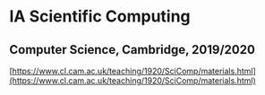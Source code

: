 # IA Scientific Computing
## Computer Science, Cambridge, 2019/2020

[https://www.cl.cam.ac.uk/teaching/1920/SciComp/materials.html](https://www.cl.cam.ac.uk/teaching/1920/SciComp/materials.html)